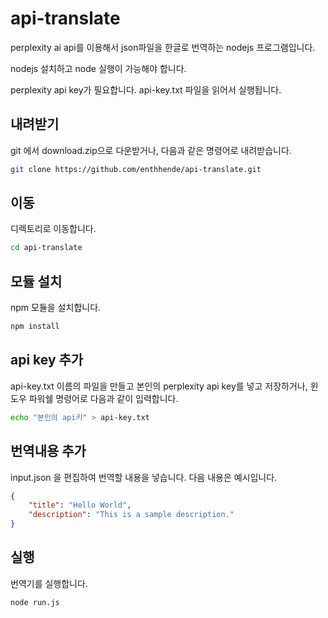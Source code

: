 # api-translate
perplexity ai api를 이용해서 json파일을 한글로 번역하는 nodejs 프로그램입니다.

nodejs 설치하고 node 실행이 가능해야 합니다.

perplexity api key가 필요합니다.
api-key.txt 파일을 읽어서 실행됩니다.

## 내려받기
git 에서 download.zip으로 다운받거나, 다음과 같은 명령어로 내려받습니다.
```bash
git clone https://github.com/enthhende/api-translate.git
```

## 이동
디렉토리로 이동합니다.
```bash
cd api-translate
```

## 모듈 설치
npm 모듈을 설치합니다.
```bash
npm install
```

## api key 추가
api-key.txt 이름의 파일을 만들고 본인의 perplexity api key를 넣고 저장하거나, 윈도우 파워쉘 명령어로 다음과 같이 입력합니다.
```bash
echo "본인의 api키" > api-key.txt
```

## 번역내용 추가
input.json 을 편집하여 번역할 내용을 넣습니다. 다음 내용은 예시입니다.
```json
{
    "title": "Hello World",
    "description": "This is a sample description."
}
```

## 실행
번역기를 실행합니다.
```bash
node run.js
```
